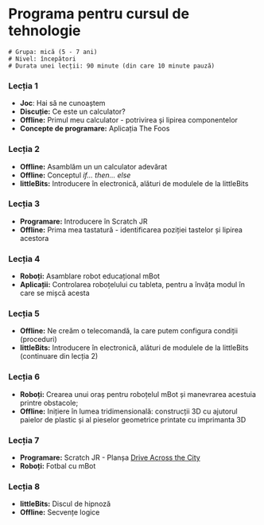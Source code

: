 # Programa pentru cursul de tehnologie

    # Grupa: mică (5 - 7 ani)
    # Nivel: începători
    # Durata unei lecții: 90 minute (din care 10 minute pauză)

### Lecția 1
- **Joc**: Hai să ne cunoaștem
- **Discuție:** Ce este un calculator?
- **Offline:** Primul meu calculator - potrivirea și lipirea componentelor
- **Concepte de programare:** Aplicația The Foos

### Lecția 2
- **Offline:** Asamblăm un un calculator adevărat
- **Offline:** Conceptul *if... then... else*
- **littleBits:** Introducere în electronică, alături de modulele de la littleBits

### Lecția 3
- **Programare:** Introducere în Scratch JR
- **Offline:** Prima mea tastatură - identificarea poziției tastelor și lipirea acestora

### Lecția 4
- **Roboți:** Asamblare robot educațional mBot
- **Aplicații:** Controlarea roboțelului cu tableta, pentru a învăța modul în care se mișcă acesta

### Lecția 5
- **Offline:** Ne creăm o telecomandă, la care putem configura condiții (proceduri)
- **littleBits:** Introducere în electronică, alături de modulele de la littleBits (continuare din lecția 2)

### Lecția 6
- **Roboți:** Crearea unui oraș pentru roboțelul mBot și manevrarea acestuia printre obstacole;
- **Offline:** Inițiere în lumea tridimensională: construcții 3D cu ajutorul paielor de plastic și al pieselor geometrice printate cu imprimanta 3D

### Lecția 7
- **Programare:** Scratch JR - Planșa [Drive Across the City](http://www.scratchjr.org/activities/card01-car.pdf)
- **Roboți:** Fotbal cu mBot

### Lecția 8
- **littleBits:** Discul de hipnoză
- **Offline:** Secvențe logice
